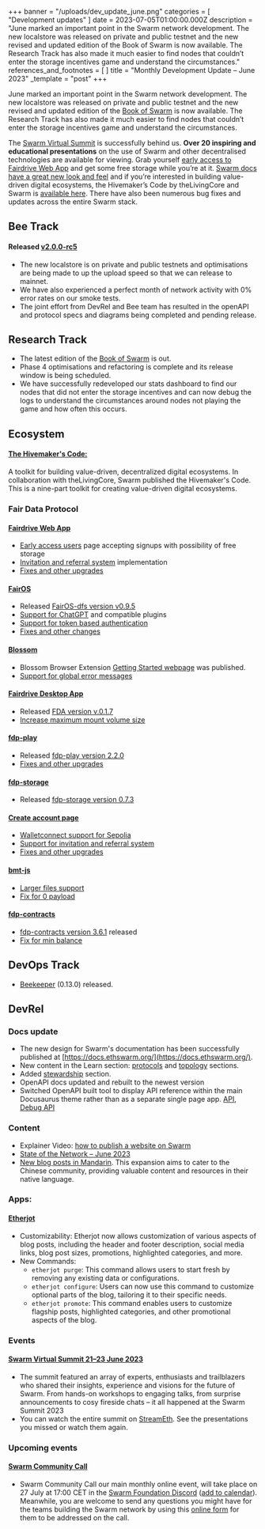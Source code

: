 +++
banner = "/uploads/dev_update_june.png"
categories = [ "Development updates" ]
date = 2023-07-05T01:00:00.000Z
description = "June marked an important point in the Swarm network development. The new localstore was released on private and public testnet and the new revised and updated edition of the Book of Swarm is now available. The Research Track has also made it much easier to find nodes that couldn’t enter the storage incentives game and understand the circumstances."
references_and_footnotes = [ ]
title = "Monthly Development Update – June 2023"
_template = "post"
+++


June marked an important point in the Swarm network development. The new localstore was released on private and public testnet and the new revised and updated edition of the [Book of Swarm](https://www.ethswarm.org/The-Book-of-Swarm.pdf) is now available. The Research Track has also made it much easier to find nodes that couldn’t enter the storage incentives game and understand the circumstances. 

The [Swarm Virtual Summit](https://blog.ethswarm.org/foundation/2023/swarm-virtual-summit-swarm-is-ready.-ready-to-grow./) is successfully behind us. **Over 20 inspiring and educational presentations** on the use of Swarm and other decentralised technologies are available for viewing. Grab yourself [early access to Fairdrive Web App](https://join.fairdrive.io/) and get some free storage while you’re at it. [Swarm docs have a great new look and feel](https://docs.ethswarm.org/) and if you’re interested in building value-driven digital ecosystems, the Hivemaker’s Code by theLivingCore and Swarm is [available here](https://toolkit.ethswarm.org/). There have also been numerous bug fixes and updates across the entire Swarm stack. 



## Bee Track

#### Released [v2.0.0-rc5](https://github.com/ethersphere/bee/releases/tag/v2.0.0-rc5)

* The new localstore is on private and public testnets and optimisations are being made to up the upload speed so that we can release to mainnet. 
* We have also experienced a perfect month of network activity with 0% error rates on our smoke tests.
* The joint effort from DevRel and Bee team has resulted in the openAPI and protocol specs and diagrams being completed and pending release. 


## Research Track

* The latest edition of the [Book of Swarm](https://www.ethswarm.org/The-Book-of-Swarm.pdf) is out. 
* Phase 4 optimisations and refactoring is complete and its release window is being scheduled. 
* We have successfully redeveloped our stats dashboard to find our nodes that did not enter the storage incentives and can now debug the logs to understand the circumstances around nodes not playing the game and how often this occurs.


## Ecosystem


#### [The Hivemaker's Code:](https://toolkit.ethswarm.org/) 

A toolkit for building value-driven, decentralized digital ecosystems.
In collaboration with theLivingCore, Swarm published the Hivemaker's Code. This is a nine-part toolkit for creating value-driven digital ecosystems.


### Fair Data Protocol


#### [Fairdrive Web App](https://app.fairdrive.fairdatasociety.org/)

* [Early access users](https://join.fairdrive.io/) page accepting signups with possibility of free storage
* [Invitation and referral system](https://github.com/fairDataSociety/fairdrive-theapp/pull/359) implementation
* [Fixes and other upgrades](https://github.com/fairDataSociety/fairdrive-theapp/issues?q=is%3Aissue+is%3Aclosed+closed%3A2023-06-01..2023-06-30+)


#### [FairOS](https://github.com/fairDataSociety/fairOS-dfs)

* Released [FairOS-dfs version v0.9.5](https://github.com/fairDataSociety/fairOS-dfs/releases)
* [Support for ChatGPT](https://github.com/fairDataSociety/fairOS-dfs/issues/493) and compatible plugins
* [Support for token based authentication](https://github.com/fairDataSociety/fairOS-dfs/issues/515)
* [Fixes and other changes](https://github.com/fairDataSociety/fairOS-dfs/issues?q=is%3Aissue+is%3Aclosed+closed%3A2023-06-01..2023-06-30+)

#### [Blossom](https://github.com/fairDataSociety/blossom)

* Blossom Browser Extension [Getting Started webpage](https://fairdatasociety.github.io/blossom/) was published. 
* [Support for global error messages](https://github.com/fairDataSociety/blossom/pull/150) 


#### [Fairdrive Desktop App](https://github.com/fairDataSociety/fairdrive-desktop-app)

* Released [FDA version v.0.1.7](https://github.com/fairDataSociety/fairdrive-desktop-app/releases)
* [Increase maximum mount volume size](https://github.com/fairDataSociety/fairdrive-desktop-app/pull/181)

#### [fdp-play](https://github.com/fairDataSociety/fdp-play)

* Released [fdp-play version 2.2.0](https://github.com/fairDataSociety/fdp-play/releases)
* [Fixes and other upgrades](https://github.com/fairDataSociety/fdp-play/pulls?q=is%3Apr+is%3Aclosed+closed%3A2023-06-01..2023-06-30)

#### [fdp-storage](https://github.com/fairDataSociety/fdp-storage/)

* Released [fdp-storage version 0.7.3](https://github.com/fairDataSociety/fdp-storage/releases/tag/v0.7.3)

#### [Create account page](https://github.com/fairDataSociety/fdp-create-account/)

* [Walletconnect support for Sepolia](https://github.com/fairDataSociety/fdp-create-account/pull/271)
* [Support for invitation and referral system](https://github.com/fairDataSociety/fdp-create-account/pull/268)
* [Fixes and other upgrades](https://github.com/fairDataSociety/fdp-create-account/pulls?q=is%3Apr+is%3Aclosed+closed%3A2023-06-01..2023-06-30)

#### [bmt-js](https://github.com/fairDataSociety/bmt-js)

* [Larger files support](https://github.com/fairDataSociety/bmt-js/pull/19)
* [Fix for 0 payload](https://github.com/fairDataSociety/bmt-js/pull/18)

#### [fdp-contracts](https://github.com/fairDataSociety/fdp-contracts/)

* [fdp-contracts version 3.6.1](https://github.com/fairDataSociety/fdp-contracts/releases/tag/fdp-contracts-js-lib-v3.6.1) released
* [Fix for min balance](https://github.com/fairDataSociety/fdp-contracts/pulls?q=is%3Aissue+is%3Aclosed+closed%3A2023-06-01..2023-06-30+)


## DevOps Track
* [Beekeeper](https://github.com/ethersphere/beekeeper) (0.13.0) released.


## DevRel
### Docs update
* The new design for Swarm's documentation has been successfully published at [https://docs.ethswarm.org/](https://docs.ethswarm.org/).
* New content in the Learn section: [protocols](https://docs.ethswarm.org/docs/learn/technology/disc/#push-sync-pull-sync-and-retrieval-protocols) and [topology](https://docs.ethswarm.org/docs/learn/technology/disc#kademlia-topology-and-routing) sections.
* Added [stewardship](https://docs.ethswarm.org/docs/develop/access-the-swarm/keep-your-data-alive#stewardship) section.
* OpenAPI docs updated and rebuilt to the newest version
* Switched OpenAPI built tool to display API reference within the main Docusaurus theme rather than as a separate single page app. [API](https://docs.ethswarm.org/api/), [Debug API](https://docs.ethswarm.org/debug-api/)


### Content
* Explainer Video: [how to publish a website on Swarm](https://www.youtube.com/watch?v=HiiM1SLo-0I)
* [State of the Network – June 2023](https://blog.ethswarm.org/foundation/2023/state-of-the-network-june-2023/)
* [New blog posts in Mandarin](https://blog.ethswarm.org/c/%E4%B8%AD%E6%96%87). This expansion aims to cater to the Chinese community, providing valuable content and resources in their native language.


### Apps:

#### [Etherjot](https://github.com/Cafe137/etherjot) 

* Customizability: Etherjot now allows customization of various aspects of blog posts, including the header and footer description, social media links, blog post sizes, promotions, highlighted categories, and more.
* New Commands: 
    * `etherjot purge`: This command allows users to start fresh by removing any existing data or configurations.
    * `etherjot configure`: Users can now use this command to customize optional parts of the blog, tailoring it to their specific needs.
    * `etherjot promote`: This command enables users to customize flagship posts, highlighted categories, and other promotional aspects of the blog.

### Events
#### [Swarm Virtual Summit 21–23 June 2023](https://blog.ethswarm.org/foundation/2023/swarm-virtual-summit-swarm-is-ready.-ready-to-grow./)
- The summit featured an array of experts, enthusiasts and trailblazers who shared their insights, experience and visions for the future of Swarm. From hands-on workshops to engaging talks, from surprise announcements to cosy fireside chats – it all happened at the Swarm Summit 2023
- You can watch the entire summit on [StreamEth](https://swarm.streameth.org/archive). See the presentations you missed or watch them again.

### Upcoming events
#### [Swarm Community Call](https://www.addevent.com/event/tf17853994)
- Swarm Community Call our main monthly online event, will take place on 27 July at 17:00 CET in the [Swarm Foundation Discord](https://discord.gg/PHqsVNSJ?event=1126056886773489675) ([add to calendar](https://www.addevent.com/event/tf17853994)). Meanwhile, you are welcome to send any questions you might have for the teams building the Swarm network by using this [online form](https://airtable.com/shrBRyrMkXFsJvLS3) for them to be addressed on the call.